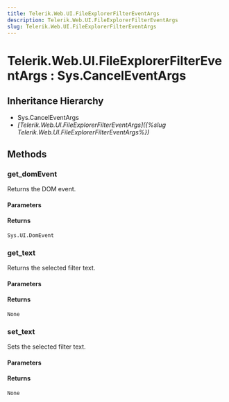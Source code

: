 ```yaml
---
title: Telerik.Web.UI.FileExplorerFilterEventArgs
description: Telerik.Web.UI.FileExplorerFilterEventArgs
slug: Telerik.Web.UI.FileExplorerFilterEventArgs
---
```


# Telerik.Web.UI.FileExplorerFilterEventArgs : Sys.CancelEventArgs 

## Inheritance Hierarchy

* Sys.CancelEventArgs
* *[Telerik.Web.UI.FileExplorerFilterEventArgs]({%slug Telerik.Web.UI.FileExplorerFilterEventArgs%})*


## Methods

###  get_domEvent

Returns the DOM event.

#### Parameters

#### Returns

`Sys.UI.DomEvent` 

### get_text

Returns the selected filter text.

#### Parameters

#### Returns

`None` 

### set_text

Sets the selected filter text.

#### Parameters

#### Returns

`None` 



